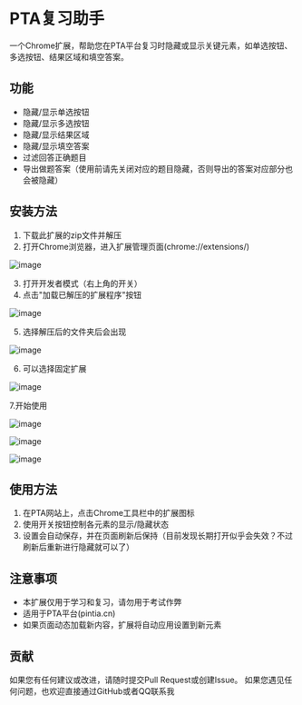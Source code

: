 # PTA复习助手

一个Chrome扩展，帮助您在PTA平台复习时隐藏或显示关键元素，如单选按钮、多选按钮、结果区域和填空答案。

## 功能

- 隐藏/显示单选按钮
- 隐藏/显示多选按钮
- 隐藏/显示结果区域
- 隐藏/显示填空答案
- 过滤回答正确题目
- 导出做题答案（使用前请先关闭对应的题目隐藏，否则导出的答案对应部分也会被隐藏）

## 安装方法

1. 下载此扩展的zip文件并解压
2. 打开Chrome浏览器，进入扩展管理页面(chrome://extensions/)
   
![image](https://github.com/user-attachments/assets/128e75ae-b2c2-4a67-a2ce-b8cb07b6a300)
   
3. 打开开发者模式（右上角的开关）
4. 点击"加载已解压的扩展程序"按钮
   
![image](https://github.com/user-attachments/assets/f2891a7e-f474-4a54-ba11-4fa4bb00c977)

5. 选择解压后的文件夹后会出现

![image](https://github.com/user-attachments/assets/158ce333-1a92-406e-b3af-464f7ab5610e)
   
6. 可以选择固定扩展

![image](https://github.com/user-attachments/assets/deefbd31-76f5-4df3-9727-ba077a49911b)
   
7.开始使用

![image](https://github.com/user-attachments/assets/3f8b982b-1851-48b6-967c-3ba0a6184f89)


![image](https://github.com/user-attachments/assets/0a6d1e37-8ebe-4696-88d7-02ce471807f3)


![image](https://github.com/user-attachments/assets/b284f07e-20f9-4433-847b-2a9647c97e9e)



## 使用方法

1. 在PTA网站上，点击Chrome工具栏中的扩展图标
2. 使用开关按钮控制各元素的显示/隐藏状态
3. 设置会自动保存，并在页面刷新后保持（目前发现长期打开似乎会失效？不过刷新后重新进行隐藏就可以了）

## 注意事项

- 本扩展仅用于学习和复习，请勿用于考试作弊
- 适用于PTA平台(pintia.cn)
- 如果页面动态加载新内容，扩展将自动应用设置到新元素 

## 贡献

如果您有任何建议或改进，请随时提交Pull Request或创建Issue。
如果您遇见任何问题，也欢迎直接通过GitHub或者QQ联系我
